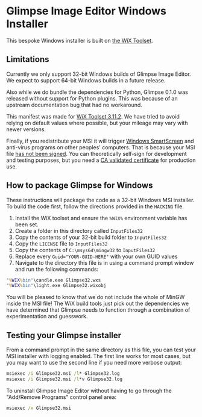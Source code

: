 # Glimpse Image Editor Windows Installer
This bespoke Windows installer is built on [the WiX Toolset](https://wixtoolset.org/).

## Limitations
Currently we only support 32-bit Windows builds of Glimpse Image Editor. We expect to support 64-bit Windows builds in a future release.

Also while we do bundle the dependencies for Python, Glimpse 0.1.0 was released without support for Python plugins. This was because of an upstream documentation bug that had no workaround.

This manifest was made for [WiX Toolset 3.11.2](https://github.com/wixtoolset/wix3/releases/tag/wix3112rtm). We have tried to avoid relying on default values where possible, but your mileage may vary with newer versions.

Finally, if you redistribute your MSI it will trigger [Windows SmartScreen](https://support.microsoft.com/en-us/help/17443/windows-internet-explorer-smartscreen-faq) and anti-virus programs on other peoples' computers. That is because your MSI file [has not been signed](https://wixtoolset.org/documentation/manual/v3/overview/insignia.html). You can theoretically self-sign for development and testing purposes, but you need a [CA validated certificate](https://docs.microsoft.com/en-us/windows-hardware/drivers/dashboard/get-a-code-signing-certificate) for production use.

## How to package Glimpse for Windows
These instructions will package the code as a 32-bit Windows MSI installer. To build the code first, follow the directions provided in the `HACKING` file.

1. Install the WiX toolset and ensure the `%WIX%` environment variable has been set.
2. Create a folder in this directory called `InputFiles32`
3. Copy the contents of your 32-bit build folder to `InputFiles32`
4. Copy the `LICENSE` file to `InputFiles32`
5. Copy the contents of `C:\msys64\mingw32` to `InputFiles32`
6. Replace every `Guid="YOUR-GUID-HERE"` with your own GUID values
7. Navigate to the directory this file is in using a command prompt window and run the following commands:

```bat
"%WIX%bin"\candle.exe Glimpse32.wxs
"%WIX%bin"\light.exe Glimpse32.wixobj
```

You will be pleased to know that we do not include the whole of MinGW inside the MSI file! The WiX build tools just pick out the dependencies we have determined that Glimpse needs to function through a combination of experimentation and guesswork.

## Testing your Glimpse installer
From a command prompt in the same directory as this file, you can test your MSI installer with logging enabled. The first line works for most cases, but you may want to use the second line if you need more verbose output:

```bat
msiexec /i Glimpse32.msi /l* Glimpse32.log
msiexec /i Glimpse32.msi /l*v Glimpse32.log
```

To uninstall Glimpse Image Editor without having to go through the "Add/Remove Programs" control panel area:

```bat
msiexec /x Glimpse32.msi
```
